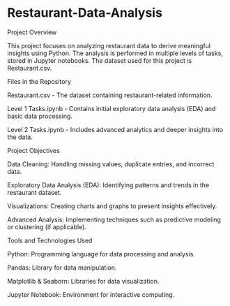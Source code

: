 # Restaurant-Data-Analysis

Project Overview

This project focuses on analyzing restaurant data to derive meaningful insights using Python. The analysis is performed in multiple levels of tasks, stored in Jupyter notebooks. The dataset used for this project is Restaurant.csv.

Files in the Repository

Restaurant.csv - The dataset containing restaurant-related information.

Level 1 Tasks.ipynb - Contains initial exploratory data analysis (EDA) and basic data processing.

Level 2 Tasks.ipynb - Includes advanced analytics and deeper insights into the data.

Project Objectives

Data Cleaning: Handling missing values, duplicate entries, and incorrect data.

Exploratory Data Analysis (EDA): Identifying patterns and trends in the restaurant dataset.

Visualizations: Creating charts and graphs to present insights effectively.

Advanced Analysis: Implementing techniques such as predictive modeling or clustering (if applicable).

Tools and Technologies Used

Python: Programming language for data processing and analysis.

Pandas: Library for data manipulation.

Matplotlib & Seaborn: Libraries for data visualization.

Jupyter Notebook: Environment for interactive computing.
